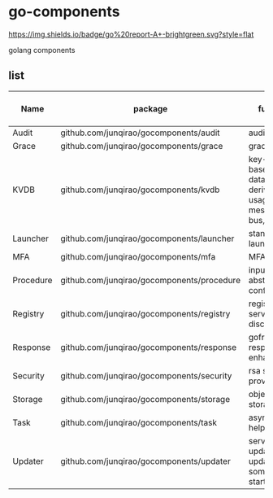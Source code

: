 # go-components

https://img.shields.io/badge/go%20report-A+-brightgreen.svg?style=flat

golang components

## list

| Name      | package                                    | function                                                         | distributed system support | dependency |
|-----------|--------------------------------------------|------------------------------------------------------------------|----------------------------|------------|
| Audit     | github.com/junqirao/gocomponents/audit     | audit log                                                        | √                          | -          |
| Grace     | github.com/junqirao/gocomponents/grace     | graceful exit                                                    | √                          | -          |
| KVDB      | github.com/junqirao/gocomponents/kvdb      | key-value based database, derivative usage: message bus, storage | √                          | -          |
| Launcher  | github.com/junqirao/gocomponents/launcher  | stander launch helper                                            | √                          | -          |
| MFA       | github.com/junqirao/gocomponents/mfa       | MFA utils                                                        | √                          | -          |
| Procedure | github.com/junqirao/gocomponents/procedure | input/output abstract and configurable                           | √                          | -          |
| Registry  | github.com/junqirao/gocomponents/registry  | registry for service discovery                                   | √                          | KVDB       |
| Response  | github.com/junqirao/gocomponents/response  | goframe response enhancement                                     | √                          | -          |
| Security  | github.com/junqirao/gocomponents/security  | rsa security provider                                            | √                          | -          |
| Storage   | github.com/junqirao/gocomponents/storage   | object storage                                                   | √                          | -          |
| Task      | github.com/junqirao/gocomponents/task      | async task helper                                                | √                          | KVDB       |
| Updater   | github.com/junqirao/gocomponents/updater   | service update tasks, update something on start                  | √                          | -          |
